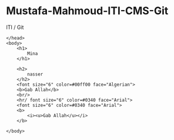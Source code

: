 # Mustafa-Mahmoud-ITI-CMS-Git
ITI / Git
<doctype>
<html>
	<head>
		
	</head>
	<body>
		<h1>
			Mina
		</h1>
			
		<h2>
			nasser
		</h2>
		<font size="6" color=#00ff00 face="Algerian">
		<b>Gab Allah</b>
		<br/>
		<hr/ font size="6" color=#0340 face="Arial">
		<font size="6" color=#0340 face="Arial">
		<b>
			<i><u>Gab Allah</u></i>
		</b>

	</body>

</html>
